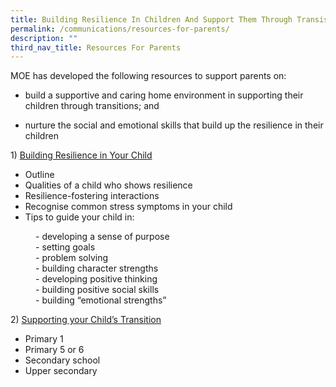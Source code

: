 ```yaml
---
title: Building Resilience In Children And Support Them Through Transistions
permalink: /communications/resources-for-parents/
description: ""
third_nav_title: Resources For Parents
---
```

MOE has developed the following resources to support parents on:

*   build a supportive and caring home environment in supporting their children through transitions; and  
    
*   nurture the social and emotional skills that build up the resilience in their children

1) <a href = "/files/Communications/Resources%20for%20Parents/Resilience.pdf">Building Resilience in Your Child</a>
* Outline
* Qualities of a child who shows resilience
* Resilience-fostering interactions
* Recognise common stress symptoms in your child
* Tips to guide your child in:
<dl>
  <dd>- developing a sense of purpose</dd>
	<dd>- setting goals</dd>
	<dd>- problem solving</dd>
	<dd>- building character strengths</dd>
	<dd>- developing positive thinking</dd>
	<dd>- building positive social skills</dd>
	<dd>- building “emotional strengths”</dd>
</dl>

2) <a href = "/files/Communications/Resources%20for%20Parents/Transition.pdf">Supporting your Child’s Transition</a>
*   Primary 1  
*   Primary 5 or 6  
*   Secondary school  
*   Upper secondary